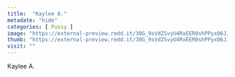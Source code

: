 ```yaml
---
title:  "Kaylee A."
metadate: "hide"
categories: [ Pussy ]
image: "https://external-preview.redd.it/30G_9sVdZSvyU4RxEER0shPPyxO6JJz0Pk9v0Mbiuo8.jpg?auto=webp&s=761fa2cf680c798cffc42e9d01837aca80960911"
thumb: "https://external-preview.redd.it/30G_9sVdZSvyU4RxEER0shPPyxO6JJz0Pk9v0Mbiuo8.jpg?width=1080&crop=smart&auto=webp&s=7ba7f0fe1e9369caf7a6ecab7d39a815aeffd7cf"
visit: ""
---
```

Kaylee A.
